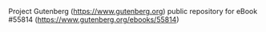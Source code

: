 Project Gutenberg (https://www.gutenberg.org) public repository for
eBook #55814 (https://www.gutenberg.org/ebooks/55814)
